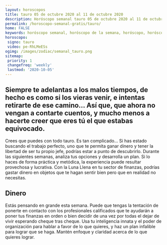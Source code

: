 ```yaml
---
layout: horoscopos
title: tauro 05 de octubre 2020 al 11 de octubre 2020 
description: Horóscopo semanal tauro 05 de octubre 2020 al 11 de octubre 2020. Siempre te adelantas a los malos tiempos, de hecho es como si los vieras venir, e intentas retirarte de ese camino… Así que, que ahora no vengan a contarte cuentos, y mucho menos a hacerte creer que eres tú el que estabas equivocado.
permalink: /horoscopo-semanal-gratis/tauro/
home: FALSE
keywords: horóscopo semanal, horóscopo de la semana, horóscopo, horóscopo gratis,horóscopos, horóscopo esperanza gracia, horoscopos tauro la semana, horóscopos gratis, Tarot, Astrologia, Zodíaco, tauro, horoscopo gratis, semanal
horoscopo:
 signo: tauro
 video: pe-RhLMeESs
ogimg: /images/zodiac/semanal_tauro.png
sitemap:
 priority: 1
 changefreq: 'weekly'
 lastmod: '2020-10-05'
---
```




## Siempre te adelantas a los malos tiempos, de hecho es como si los vieras venir, e intentas retirarte de ese camino… Así que, que ahora no vengan a contarte cuentos, y mucho menos a hacerte creer que eres tú el que estabas equivocado.

Crees que puedes con todo tauro. 
 Es tan complicado… Si has estado buscando el trabajo perfecto, uno que te permita ganar dinero y tener la libertad de ser tu propio jefe, podrías estar a punto de descubrirlo. Durante las siguientes semanas, analiza tus opciones y desarrolla un plan. Si lo haces de forma práctica y metódica, la experiencia puede resultar provechosa y lucrativa. Con la Luna Llena en tu sector de finanzas, podrías gastar dinero en objetos que te hagan sentir bien pero que en realidad no necesitas.

## Dinero

Estás pensando en grande esta semana. Puede que tengas la tentación de ponerte en contacto con los profesionales calificados que te ayudarán a poner tus finanzas en orden o bien decidir de una vez por todas el dejar de vivir esperando cheque tras cheque. Usa tu inteligencia innata y el poder de organización para hablar a favor de lo que quieres, y haz un plan infalible para lograr que se haga. Mantén enfoque y claridad acerca de  lo que quieres lograr.